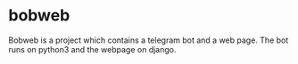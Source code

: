 # bobweb
Bobweb is a project which contains a telegram bot and a web page. The bot runs on python3 and the webpage on django. 
